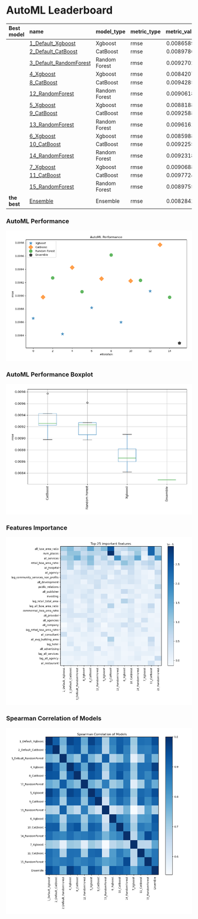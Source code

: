 # AutoML Leaderboard

| Best model   | name                                                       | model_type    | metric_type   |   metric_value |   train_time |
|:-------------|:-----------------------------------------------------------|:--------------|:--------------|---------------:|-------------:|
|              | [1_Default_Xgboost](1_Default_Xgboost/README.md)           | Xgboost       | rmse          |     0.00865891 |       199.1  |
|              | [2_Default_CatBoost](2_Default_CatBoost/README.md)         | CatBoost      | rmse          |     0.00897866 |       310.93 |
|              | [3_Default_RandomForest](3_Default_RandomForest/README.md) | Random Forest | rmse          |     0.00927026 |       434.77 |
|              | [4_Xgboost](4_Xgboost/README.md)                           | Xgboost       | rmse          |     0.00842079 |       146.49 |
|              | [8_CatBoost](8_CatBoost/README.md)                         | CatBoost      | rmse          |     0.00942859 |       345.83 |
|              | [12_RandomForest](12_RandomForest/README.md)               | Random Forest | rmse          |     0.00906183 |       427.85 |
|              | [5_Xgboost](5_Xgboost/README.md)                           | Xgboost       | rmse          |     0.00881883 |       161.08 |
|              | [9_CatBoost](9_CatBoost/README.md)                         | CatBoost      | rmse          |     0.00925888 |       445.89 |
|              | [13_RandomForest](13_RandomForest/README.md)               | Random Forest | rmse          |     0.00961618 |       287.32 |
|              | [6_Xgboost](6_Xgboost/README.md)                           | Xgboost       | rmse          |     0.00859883 |      1020.23 |
|              | [10_CatBoost](10_CatBoost/README.md)                       | CatBoost      | rmse          |     0.00922556 |      1420.71 |
|              | [14_RandomForest](14_RandomForest/README.md)               | Random Forest | rmse          |     0.00923181 |       144.74 |
|              | [7_Xgboost](7_Xgboost/README.md)                           | Xgboost       | rmse          |     0.00906889 |       158.1  |
|              | [11_CatBoost](11_CatBoost/README.md)                       | CatBoost      | rmse          |     0.00977244 |       250.09 |
|              | [15_RandomForest](15_RandomForest/README.md)               | Random Forest | rmse          |     0.00897558 |       152.32 |
| **the best** | [Ensemble](Ensemble/README.md)                             | Ensemble      | rmse          |     0.00828425 |         0.16 |

### AutoML Performance
![AutoML Performance](ldb_performance.png)

### AutoML Performance Boxplot
![AutoML Performance Boxplot](ldb_performance_boxplot.png)

### Features Importance
![features importance across models](features_heatmap.png)



### Spearman Correlation of Models
![models spearman correlation](correlation_heatmap.png)

